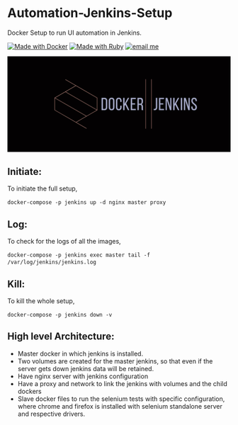 # Automation-Jenkins-Setup

Docker Setup to run UI automation in Jenkins.

[![Made with Docker](https://img.shields.io/badge/Made%20with-Docker-blue.svg)](https://www.ruby-lang.org/en/)
[![Made with Ruby](https://img.shields.io/badge/Made%20with-Ruby-red.svg)](https://www.ruby-lang.org/en/)
[![email me](https://img.shields.io/badge/Contact-Email-green.svg)](nareshnavinash@gmail.com)

![alt text](jenkins-master/Docker_Jenkins.png)

## Initiate:
To initiate the full setup,
```
docker-compose -p jenkins up -d nginx master proxy
```
## Log:
To check for the logs of all the images,
```
docker-compose -p jenkins exec master tail -f /var/log/jenkins/jenkins.log
```
## Kill:
To kill the whole setup,
```
docker-compose -p jenkins down -v
```
## High level Architecture:
* Master docker in which jenkins is installed.
* Two volumes are created for the master jenkins, so that even if the server gets down jenkins data will be retained.
* Have nginx server with jenkins configuration
* Have a proxy and network to link the jenkins with volumes and the child dockers
* Slave docker files to run the selenium tests with specific configuration, where chrome and firefox is installed with selenium standalone server and respective drivers.
